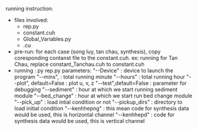 running instruction: 

- files involved:
	+ rep.py 
	+ constant.cuh
	+ Global_Variables.py
	+ .cu
- pre-run: for each case (song luy, tan chau, synthesis), copy coresponding contanst file to the constant.cuh. 
		ex: running for Tan Chau, replace constant_Tanchau.cuh to constant.cuh 
- running : py rep.py 
	     parameters:
		"--Device" : device to launch the program
		"--mins", : total running minute
		"--hours" : total running hour
		"--plot", default=False : plot u, v, z
		"--test",default=False : parameter for debugging
		"--sediment" : hour at which we start running sediment module
		"--bed_change" : hour at which we start run bed change module
		"--pick_up" : load intial condition or not
		"--pickup_dirs" : directory to load initial condition
		"--kenhhepng" : this mean code for synthesis data would be used, this is horizontal channel
		"--kenhhepd"  : code for synthesis data would be used, this is vertical channel
